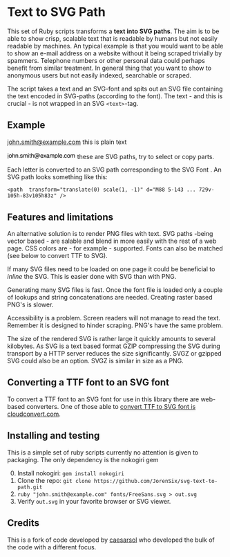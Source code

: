 # Text to SVG Path

This set of Ruby scripts transforms a __text into SVG paths__. The aim is to be able to show crisp, scalable text that is readable by humans but not easily readable by machines. An typical example is that you would want to be able to show an e-mail address on a website without it being scraped trivially by spammers. Telephone numbers or other personal data could perhaps benefit from similar treatment. In general thing that you want to show to anonymous users but not easily indexed, searchable or scraped.

The script takes a text and an SVG-font and spits out an SVG file containing the text encoded in SVG-paths (according to the font). The text - and this is crucial - is not wrapped in an SVG `<text>`-tag.

## Example

john.smith@example.com this is plain text

<svg version="1.1" baseProfile="full" height="16.5" width="158" xmlns="http://www.w3.org/2000/svg"> <g fill="black" transform="translate(0, 14) scale(0.014)"><path  transform="translate(0) scale(1, -1)" d="M88 524h83v-633q0 -109 -143 -109q-13 0 -28 3v71q12 -2 23 -2q36 0 50.5 15.5t14.5 54.5v600zM171 729v-105h-83v105h83z" />
<path  transform="translate(243.0) scale(1, -1)" d="M266 539q113 0 175.5 -74.5t62.5 -210.5q0 -129 -63.5 -203t-173.5 -74q-112 0 -174.5 74.5t-62.5 206.5t63 206.5t173 74.5zM267 462q-70 0 -110 -54.5t-40 -149.5t40 -149.5t110 -54.5q69 0 109.5 54.5t40.5 146.5q0 97 -39.5 152t-110.5 55z" />
<path  transform="translate(777.0) scale(1, -1)" d="M393 363q0 55 -33.5 79t-74.5 24q-64 0 -103 -48.5t-39 -128.5v-289h-83v729h83v-277q37 48 74.5 67.5t93.5 19.5q76 0 120.5 -38.5t44.5 -104.5v-396h-83v363z" />
<path  transform="translate(1313.0) scale(1, -1)" d="M60 524h77v-88q35 55 75.5 79t98.5 24q76 0 121 -39t45 -104v-396h-83v363q0 47 -29 75t-79 28q-64 0 -103 -48.5t-39 -128.5v-289h-84v524z" />
<path  transform="translate(1850.0) scale(1, -1)" d="M184 104v-104h-104v104h104z" />
<path  transform="translate(2100.0) scale(1, -1)" d="M122 156q6 -47 32.5 -74.5t95.5 -27.5q55 0 88.5 22.5t33.5 59.5q0 29 -19 46t-62 27l-78 19q-93 22 -129.5 55.5t-36.5 95.5q0 73 55 116.5t146 43.5t140 -42t50 -119h-88q-3 84 -105 84q-51 0 -81 -21.5t-30 -57.5q0 -28 23 -45.5t74 -29.5l80 -19q78 -19 113 -53.5 t35 -92.5q0 -76 -58.5 -121t-157.5 -45q-203 0 -209 179h88z" />
<path  transform="translate(2593.0) scale(1, -1)" d="M60 524h77v-74q34 47 71.5 68t89.5 21q97 0 141 -80q37 44 73 62t88 18q73 0 112.5 -37.5t39.5 -108.5v-393h-84v361q0 50 -25.5 77.5t-71.5 27.5q-51 0 -87 -40t-36 -97v-329h-84v361q0 50 -25.5 77.5t-71.5 27.5q-51 0 -87 -40t-36 -97v-329h-84v524z" />
<path  transform="translate(3405.0) scale(1, -1)" d="M150 524v-524h-83v524h83zM150 729v-105h-84v105h84z" />
<path  transform="translate(3627.0) scale(1, -1)" d="M260 524v-68h-86v-359q0 -28 9.5 -37.5t36.5 -9.5q25 0 40 4v-70q-39 -7 -68 -7q-49 0 -75 21.5t-26 61.5v396h-71v68h71v144h83v-144h86z" />
<path  transform="translate(3907.0) scale(1, -1)" d="M393 363q0 55 -33.5 79t-74.5 24q-64 0 -103 -48.5t-39 -128.5v-289h-83v729h83v-277q37 48 74.5 67.5t93.5 19.5q76 0 120.5 -38.5t44.5 -104.5v-396h-83v363z" />
<path  transform="translate(4443.0) scale(1, -1)" d="M665 501h83l-90 -280q-12 -35 -12 -50q0 -18 15 -31t35 -13q64 0 116 71t52 159q0 125 -104.5 216t-247.5 91q-158 0 -275.5 -117t-117.5 -274q0 -143 108 -240.5t267 -97.5q79 0 193 32l28 -67q-112 -42 -226 -42q-124 0 -229 53.5t-165.5 145.5t-60.5 201 q0 128 66.5 239.5t180 177.5t244.5 66q175 0 300.5 -110t125.5 -262q0 -122 -73 -217t-199 -95q-96 0 -110 77q-66 -72 -142 -72q-70 0 -116.5 52.5t-46.5 130.5q0 109 78 193t179 84q84 0 122 -87zM453 126q65 0 110.5 83t45.5 159q0 38 -27 64t-67 26q-63 0 -112 -65 t-49 -149q0 -49 29 -83.5t70 -34.5z" />
<path  transform="translate(5458.0) scale(1, -1)" d="M503 234h-386q2 -82 42.5 -131t111.5 -49q102 0 137 105h84q-16 -86 -75 -134t-149 -48q-110 0 -174 74.5t-64 203.5t65.5 206.5t174.5 77.5q233 0 233 -305zM119 302h295q0 68 -41 114t-104 46t-104 -43.5t-46 -116.5z" />
<path  transform="translate(5991.0) scale(1, -1)" d="M285 271l181 -271h-97l-131 201l-133 -201h-95l185 267l-175 257h95l126 -190l126 190h94z" />
<path  transform="translate(6467.0) scale(1, -1)" d="M53 369q6 170 210 170q97 0 147 -36.5t50 -106.5v-308q0 -41 45 -41q9 0 18 2v-63q-35 -9 -57 -9q-40 0 -60.5 18.5t-25.5 58.5q-84 -77 -178 -77q-79 0 -125.5 42t-46.5 113q0 23 4.5 42t10 33.5t19.5 27t23.5 20.5t32 15.5t34.5 11t42 8.5t44 7t50 7q49 6 68 19t19 39 v22q0 38 -30.5 58t-86.5 20q-58 0 -88 -22.5t-35 -70.5h-84zM220 50q69 0 113 36.5t44 78.5v94q-25 -12 -75.5 -20t-87.5 -14t-67 -28.5t-30 -62.5t27 -62t76 -22z" />
<path  transform="translate(7010.0) scale(1, -1)" d="M60 524h77v-74q34 47 71.5 68t89.5 21q97 0 141 -80q37 44 73 62t88 18q73 0 112.5 -37.5t39.5 -108.5v-393h-84v361q0 50 -25.5 77.5t-71.5 27.5q-51 0 -87 -40t-36 -97v-329h-84v361q0 50 -25.5 77.5t-71.5 27.5q-51 0 -87 -40t-36 -97v-329h-84v524z" />
<path  transform="translate(7822.0) scale(1, -1)" d="M60 -218v742h77v-79q59 94 167 94q104 0 164.5 -77t60.5 -209q0 -125 -61.5 -200.5t-162.5 -75.5q-97 0 -161 78v-273h-84zM290 461q-66 0 -106 -55.5t-40 -147.5t40 -147.5t106 -55.5q68 0 110 55.5t42 144.5q0 94 -41.5 150t-110.5 56z" />
<path  transform="translate(8381.0) scale(1, -1)" d="M144 729v-729h-84v729h84z" />
<path  transform="translate(8595.0) scale(1, -1)" d="M503 234h-386q2 -82 42.5 -131t111.5 -49q102 0 137 105h84q-16 -86 -75 -134t-149 -48q-110 0 -174 74.5t-64 203.5t65.5 206.5t174.5 77.5q233 0 233 -305zM119 302h295q0 68 -41 114t-104 46t-104 -43.5t-46 -116.5z" />
<path  transform="translate(9128.0) scale(1, -1)" d="M184 104v-104h-104v104h104z" />
<path  transform="translate(9378.0) scale(1, -1)" d="M470 348h-84q-8 55 -40 84.5t-84 29.5q-68 0 -106.5 -55.5t-38.5 -153.5q0 -93 39 -146t108 -53q107 0 128 126h84q-8 -96 -64 -149.5t-150 -53.5q-107 0 -169.5 74.5t-62.5 201.5q0 130 63.5 208t169.5 78q91 0 145.5 -49t61.5 -142z" />
<path  transform="translate(9884.0) scale(1, -1)" d="M266 539q113 0 175.5 -74.5t62.5 -210.5q0 -129 -63.5 -203t-173.5 -74q-112 0 -174.5 74.5t-62.5 206.5t63 206.5t173 74.5zM267 462q-70 0 -110 -54.5t-40 -149.5t40 -149.5t110 -54.5q69 0 109.5 54.5t40.5 146.5q0 97 -39.5 152t-110.5 55z" />
<path  transform="translate(10418.0) scale(1, -1)" d="M60 524h77v-74q34 47 71.5 68t89.5 21q97 0 141 -80q37 44 73 62t88 18q73 0 112.5 -37.5t39.5 -108.5v-393h-84v361q0 50 -25.5 77.5t-71.5 27.5q-51 0 -87 -40t-36 -97v-329h-84v361q0 50 -25.5 77.5t-71.5 27.5q-51 0 -87 -40t-36 -97v-329h-84v524z" /></g>
</svg> these are SVG paths, try to select or copy parts.

Each letter is converted to an SVG path corresponding to the SVG Font . An SVG path looks something like this:

`<path  transform="translate(0) scale(1, -1)" d="M88 5-143 ... 729v-105h-83v105h83z" />`


## Features and limitations

An alternative solution is to render PNG files with text. SVG paths -being vector based - are salable and blend in more easily with the rest of a web page. CSS colors are - for example - supported. Fonts can also be matched (see below to convert TTF to SVG).

If many SVG files need to be loaded on one page it could be beneficial to 
*inline* the SVG. This is easier done with SVG than with PNG.

Generating many SVG files is fast. Once the font file is loaded only a couple of lookups and string concatenations are needed. Creating raster based PNG's is slower.

Accessibility is a problem. Screen readers will not manage to read the text. Remember it is designed to hinder scraping. PNG's have the same problem. 

The size of the rendered SVG is rather large it quickly amounts to several kilobytes. As SVG is a text based format GZIP compressing the SVG during transport by a HTTP server reduces the size significantly. SVGZ or gzipped SVG could also be an option. SVGZ is similar in size as a PNG.


## Converting a TTF font to an SVG font

To convert a TTF font to an SVG font for use in this library there are web-based converters. One of those able to [convert TTF to SVG font is cloudconvert.com](https://cloudconvert.com/).

## Installing and testing

This is a simple set of ruby scripts currently no attention is given to packaging. The only dependency is the nokogiri gem

0. Install nokogiri: `gem install nokogiri`
0. Clone the repo: `git clone https://github.com/JorenSix/svg-text-to-path.git`
0. `ruby "john.smith@example.com" fonts/FreeSans.svg > out.svg`
0. Verify `out.svg` in your favorite browser or SVG viewer.

## Credits

This is a fork of code developed by [caesarsol](https://github.com/caesarsol) who developed the bulk of the code with a different focus.
